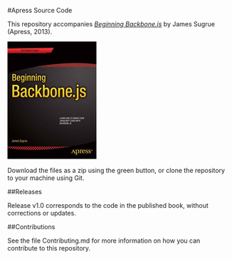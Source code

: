 #Apress Source Code

This repository accompanies [*Beginning Backbone.js*](http://www.apress.com/9781430263340) by James Sugrue (Apress, 2013).

![Cover image](9781430263340.jpg)

Download the files as a zip using the green button, or clone the repository to your machine using Git.

##Releases

Release v1.0 corresponds to the code in the published book, without corrections or updates.

##Contributions

See the file Contributing.md for more information on how you can contribute to this repository.
